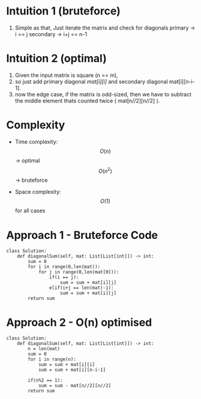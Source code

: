 # Intuition 1 (bruteforce)
1. Simple as that, Just iterate the matrix and check for diagonals 
primary -> i == j
secondary -> i+j == n-1

# Intuition 2 (optimal)
1. Given the input matrix is square (n == m),
2. so just add primary diagonal *mat[i][i]* and secondary diagonal mat[i][n-i-1].
3. now the edge case, if the matrix is odd-sized, then we have to subtract the middle element thats counted twice ( mat[n//2][n//2] ).

# Complexity
- Time complexity:
$$O(n)$$ -> optimal
$$O(n^2)$$ -> bruteforce

- Space complexity:
$$O(1)$$ for all cases

# Approach 1 - Bruteforce Code
```python3 []
class Solution:
    def diagonalSum(self, mat: List[List[int]]) -> int:
        sum = 0
        for i in range(0,len(mat)):
            for j in range(0,len(mat[0])):
                if(i == j):
                    sum = sum + mat[i][j]
                elif(i+j == len(mat)-1):
                    sum = sum + mat[i][j]
        return sum
```

# Approach 2 - O(n) optimised
```python3 []
class Solution:
    def diagonalSum(self, mat: List[List[int]]) -> int:
        n = len(mat)
        sum = 0
        for i in range(n):
            sum = sum + mat[i][i]
            sum = sum + mat[i][n-i-1]
        
        if(n%2 == 1):
            sum = sum - mat[n//2][n//2]
        return sum
```
